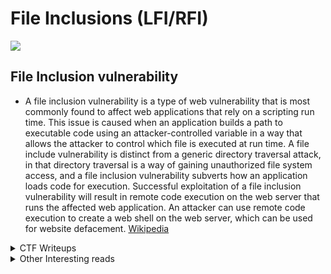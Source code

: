 # File Inclusions (LFI/RFI)

![](lfi.jpg)

## File Inclusion vulnerability 

- A file inclusion vulnerability is a type of web vulnerability that is most commonly found to affect web applications that rely on a scripting run time. This issue is caused when an application builds a path to executable code using an attacker-controlled variable in a way that allows the attacker to control which file is executed at run time. A file include vulnerability is distinct from a generic directory traversal attack, in that directory traversal is a way of gaining unauthorized file system access, and a file inclusion vulnerability subverts how an application loads code for execution. Successful exploitation of a file inclusion vulnerability will result in remote code execution on the web server that runs the affected web application. An attacker can use remote code execution to create a web shell on the web server, which can be used for website defacement. <a href="https://en.wikipedia.org/wiki/File_inclusion_vulnerability">Wikipedia</a>

<details>
  <summary>CTF Writeups</summary>

## CTF Writeups

- [2013](#2013)

- [2014](#2014)

- [2015](#2015)

- [2016](#2016)

- [2017](#2017)

- [2018](#2018)

- [2019](#2019)

- [2020](#2020)

- [2021](#2021)

- [further-reading](#other-interesting-reads)


### 2013

- <a href="https://thehackerblog.com/hacking-xampp-web-servers-via-local-file-inclusion-lfi/">Hacking Xampp via lfi</a>


### 2014

- <a href="https://thehackerblog.com/hack-you-2014-ctf-writeup-winning-phpwning-web400-the-wrong-way/">phpwing web400</a>

- <a href="https://www.mrt-prodz.com/blog/view/2014/10/defcamp-ctf-quals-2014---web-300--pigeon-300pts-writeup">mrt-prodz : defcamp-quals ctf,pigeon</a>


### 2015

- <a href="https://insomnihack.ch/wp-content/uploads/2016/01/Hacking_like_in_the_movies.pdf">insomnihack 2015</a>

- <a href="https://www.internetwache.org/hacklu-ctf-2015-writeups-22-10-2015/">Hacklu 2015</a>

- <a href="https://0x1337seichi.wordpress.com/2015/03/15/codgate-2015-ctf-quals-owlur-writeup-web-200/">0x1337 : Codegate 2015</a>

- <a href="https://buer.haus/2015/09/20/csaw-2015-web-500-weebdate-writeup/">buer : csaw 2015 weeebdate</a>

- <a href="https://g0blin.co.uk/ekoparty-pre-ctf-2015-writeup/">g0blin : Ekoparty 2015</a>

### 2016

- <a href="https://www.megabeets.net/h4ck1t-2016-pentest-mexico/">Megabeets : h4ckit2016, Pentest-mexico</a>

- <a href="https://www.megabeets.net/twctf-2016-web-global-page/">Megabeets : TokyoWesterns2016, Global-page</a>


### 2017


- <a href="https://github.com/bl4de/ctf/blob/master/2017/ASIS_CTF_2017/Golem/Golem_Web_writeup.md">bl4de : Asis2017,Golem</a>

- <a href="https://aadityapurani.com/2017/09/17/csaw-ctf-2017-writeups/">aadityapurani : csaw2017</a>

- <a href="https://ethicalhackers.club/google-ctf-2017-quals-write/">google-ctf-2017 quals</a>



### 2018

- <a href="https://github.com/Pwn-Collective/CTF-writeups/tree/master/NeverLan-CTF-2018-writeup/Interweb/What-the-LFI">Pwn-Collective : NeverLanCTF What-the-LFI</a>

- <a href="https://thibaud-robin.fr/writeups/santhacklaus-2018/archdrive/">thibaud : santhacklaus-2018</a>

- <a href="https://github.com/flawwan/CTF-Writeups/blob/master/ritsec/archivr/writeup.md">flawwan : ritsec,Archivr</a>

- <a href="http://0xc0ffee.io/blog/ritsec-ctf-2018-archivr">0xc0ffee : Archivr</a>

- <a href="https://www.boiteaklou.fr/35C3-CTF-Writeups.html#junior-ctf-web---flags">boiteaklou : 35C3 junior,flags</a>

- <a href="http://apb.sh/b/writeups/accenture-ctf-greenland-web-challenge">apb : accenture-ctf-greenland-web</a>

- <a href="https://mrtaharamine.blogspot.com/2018/03/coingame-200-writeup-nuit-du-hack-ctf.html">mrtaharamine : coingame nuit-du-hack-ctf</a>

- <a href="https://netsecdaily.com/crossctf-2018-writeups/">netsecdaily : crossctf2018, The-Terminal</a>

- <a href="https://blog.orange.tw/2018/10/hitcon-ctf-2018-one-line-php-challenge.html">Orange : HITCON 2018,one-line-php</a>


### 2019 

- <a href="https://rawsec.ml/en/SecurinetsCTF-2019-Quals-write-up/">Rawsec : Securinets2019,Feedback</a>

- <a href="https://rawsec.ml/en/Sunshine-CTF-2019-write-ups/">Rawsec : Sunshine2019, Wrestler Name Generator</a>

- <a href="https://nytr0gen.github.io/writeups/ctf/2019/09/09/defcamp-ctf-quals-2019.html">nytrogen : Defcamp 2019,Imgur</a>

- <a href="https://www.aperikube.fr/docs/aperictf_2019/worldmeet/">Aperikube : aperictf,worldmeet </a>

- <a href="https://blog.harold.kim/2019/05/harekaze-ctf-2019-writeup">harold : harekaze-ctf 2019</a>


### 2020 

- <a href="https://www.youtube.com/watch?v=M8bg_Tge94k">Vietsec : TamuCTF2020 LFI to RCE</a>

- <a href="https://www.sousse.love/post/bugpoc-lfi-ctf-task/">Sousse.love : Bug POC lfi ctf task </a>	

- <a href="https://ironhackers.es/writeups/writeup-ctf-upsa-2020/">Ironhackers : Upsa 2020 </a>

- <a href="https://wrecktheline.com/writeups/ijctf-2020/">Wrecktheline : ijctf 2020 </a>

- <a href="https://st98.github.io/diary/posts/2020-04-27-ijctf-2020.html">st98 : ijctf 2020 </a>

- <a href="https://allen.gerysena.com/write-up-tjctf-file-viewer/">allen : tjctf 2020,file-viewer </a>

- <a href="https://blog.srikavin.me/posts/angstromctf-leettube/">srikavin : Angstromctf-leettube</a>

- <a href="https://blog.srikavin.me/posts/redpwnctf20-tux-fanpage/">srikavin : redpwnctf20 tux-fanpage</a>

- <a href="https://isopach.dev/Redpwn-CTF-2020/">Isopach : redpwnctf2020 tux-fanpage</a>

- <a href="https://grini25.tistory.com/169">Grini25 : Bsides-SF,had a bad day</a>

- <a href="https://securitythroughenlightenment.com/hacktivitycon-ctf-2020-web-writeups/">STE : hacktivitycon 2020</a>

- <a href="https://rgbsec.xyz/2020/04/21/sss-p2/">rgbsec : UMDctf,sss-p2</a>

- <a href="https://faizalhasanwala.me/2020-01-10-whitehat-writeup/">Faizal : Whitehat Quals</a>




### 2021 

- <a href="https://github.com/terawhiz/CTF-Writeups/tree/main/0x41414141-CTF/web/waffed#waffed---496-pts">terawhiz : 0x41414141,Waffed</a>

- [Maple Bacon,Lorem Ipsum.B0ilers CTF](https://ubcctf.github.io/2021/04/bo1lers-loremipsum/)

</details>


<details>
  <summary>Other Interesting reads</summary>


#### other interesting reads 

- <a href="https://medium.com/@Aptive/local-file-inclusion-lfi-web-application-penetration-testing-cc9dc8dd3601">Aptive : LFI pentesting guide</a>

- <a href="https://owasp.org/www-project-web-security-testing-guide/latest/4-Web_Application_Security_Testing/07-Input_Validation_Testing/11.1-Testing_for_Local_File_Inclusion">OWASP : LFI Testing Guide</a>

- <a href="https://www.hackingarticles.in/comprehensive-guide-to-local-file-inclusion/">Raj Chandel : Comprehensive LFI Guide</a>


- <a href="https://rawsec.ml/en/local-file-inclusion-remote-code-execution-vulnerability/">Rawsec : LFI</a>

- <a href="https://raw.githubusercontent.com/tennc/fuzzdb/master/dict/BURP-PayLoad/LFI/LFI-WinblowsFileCheck.txt">Fuzzdb : LFi Winblows</a>

- <a href="https://github.com/D35m0nd142/LFISuite/blob/master/pathtotest_huge.txt">D35m0nd142 : LFISuite</a>

- <a href="https://ddxhunter.wordpress.com/2010/03/10/lfis-exploitation-techniques/">ddxhunter : lfi-exploitation-techniques</a>

- <a href="https://www.insomniasec.com/downloads/publications/LFI%20With%20PHPInfo%20Assistance.pdf">insomniasec : LFI with phpinfo assistance</a>

- <a href="https://dustri.org/b/from-lfi-to-rce-in-php.html">dustri : lfi to rce in php</a>

- <a href="https://xapax.gitbooks.io/security/local_file_inclusion.html">xapax : lfi</a>

- <a href="https://www.exploit-db.com/papers/12992/">ExploitDb : LFI paper</a>

- <a href="https://highon.coffee/blog/lfi-cheat-sheet">Highon.coffee : LFI cheatsheet</a>

- <a href="https://github.com/tennc/fuzzdb/blob/master/dict/BURP-PayLoad/LFI/LFI-FD-check.txt">Fuzzdb : LFI-FD check</a>

- <a href="http://securityidiots.com/Web-Pentest/LFI">Security Idiots : LFI</a>

</details>
